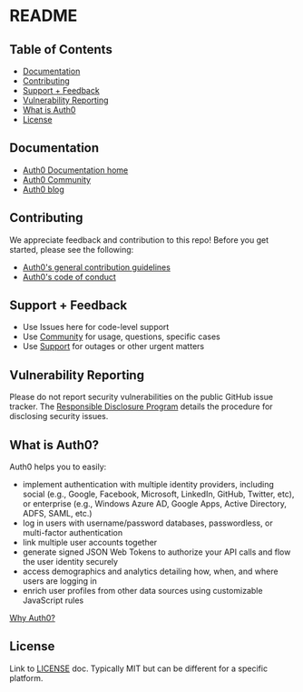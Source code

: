 # README

## Table of Contents

- [Documentation](#documentation)
- [Contributing](#contributing)
- [Support + Feedback](#support--feedback)
- [Vulnerability Reporting](#vulnerability-reporting)
- [What is Auth0](#what-is-auth0)
- [License](#license)

## Documentation

- [Auth0 Documentation home](https://auth0.com/docs/)
- [Auth0 Community](https://community.auth0.com/)
- [Auth0 blog](https://auth0.com/blog/tech/)

## Contributing

We appreciate feedback and contribution to this repo! Before you get started, please see the following:

- [Auth0's general contribution guidelines](https://github.com/auth0/.github/blob/master/CONTRIBUTING.md)
- [Auth0's code of conduct](https://github.com/auth0/.github/blob/master/CODE_OF_CONDUCT.md)

## Support + Feedback

- Use Issues here for code-level support
- Use [Community](https://community.auth0.com/) for usage, questions, specific cases
- Use [Support](https://support.auth0.com/) for outages or other urgent matters

## Vulnerability Reporting

Please do not report security vulnerabilities on the public GitHub issue tracker. The [Responsible Disclosure Program](https://auth0.com/whitehat) details the procedure for disclosing security issues.

## What is Auth0?

Auth0 helps you to easily:

- implement authentication with multiple identity providers, including social (e.g., Google, Facebook, Microsoft, LinkedIn, GitHub, Twitter, etc), or enterprise (e.g., Windows Azure AD, Google Apps, Active Directory, ADFS, SAML, etc.)
- log in users with username/password databases, passwordless, or multi-factor authentication
- link multiple user accounts together
- generate signed JSON Web Tokens to authorize your API calls and flow the user identity securely
- access demographics and analytics detailing how, when, and where users are logging in
- enrich user profiles from other data sources using customizable JavaScript rules

[Why Auth0?](https://auth0.com/why-auth0)

## License

Link to [LICENSE](LICENSE) doc. Typically MIT but can be different for a specific platform.
